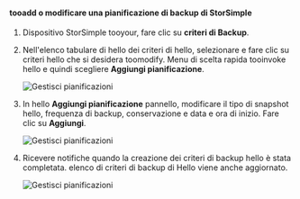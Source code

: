 
<!--author=alkohli last changed: 01/02/17-->

#### <a name="tooadd-or-modify-a-storsimple-backup-schedule"></a>tooadd o modificare una pianificazione di backup di StorSimple

1. Dispositivo StorSimple tooyour, fare clic su **criteri di Backup**.

2. Nell'elenco tabulare di hello dei criteri di hello, selezionare e fare clic su criteri hello che si desidera toomodify. Menu di scelta rapida tooinvoke hello e quindi scegliere **Aggiungi pianificazione**.

    ![Gestisci pianificazioni](./media/storsimple-8000-add-modify-backup-schedule-u2/addschedule1.png)

3. In hello **Aggiungi pianificazione** pannello, modificare il tipo di snapshot hello, frequenza di backup, conservazione e data e ora di inizio. Fare clic su **Aggiungi**.

    ![Gestisci pianificazioni](./media/storsimple-8000-add-modify-backup-schedule-u2/addschedule5.png)

4. Ricevere notifiche quando la creazione dei criteri di backup hello è stata completata. elenco di criteri di backup di Hello viene anche aggiornato.

    ![Gestisci pianificazioni](./media/storsimple-8000-add-modify-backup-schedule-u2/addschedule4.png)

